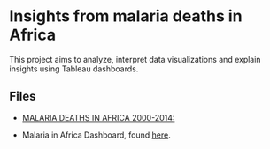 # Insights from malaria deaths in Africa

This project aims to analyze, interpret data visualizations and explain insights using Tableau dashboards.



## Files

- [MALARIA DEATHS IN AFRICA 2000-2014:](https://github.com/RawanAlsaedi/Insights_from_malaria_deaths_in_Africa/blob/main/MALARIA%20DEATHS%20IN%20AFRICA%202000-2014.pdf)

- Malaria in Africa Dashboard, found [here](https://public.tableau.com/views/MakeoverMonday34Malaria_0/MalariainAfrica?:embed=y&:showVizHome=no&:display_count=y&:display_static_image=y&:bootstrapWhenNotified=true).
